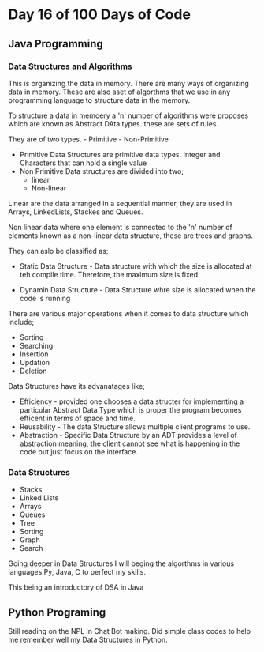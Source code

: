 # Day 16 of 100 Days of Code 

## Java Programming 

### Data Structures and Algorithms

This is organizing the data in memory. There are many ways of organizing data in memory.
These are also aset of algorthms that we use in any programming language to structure data in the memory.

To structure a data in memoery a 'n' number of algorithms were proposes which are known as Abstract DAta types. these are sets of rules.

They are of two types.
    - Primitive 
    - Non-Primitive

- Primitive Data Structures are primitive data types. Integer and Characters that can hold a single value
- Non Primitive Data structures are divided into two;
     - linear 
     - Non-linear


Linear are the data arranged in a sequential manner, they are used in Arrays, LinkedLists, Stackes and Queues.

Non linear data where one element is connected to the 'n' number of elements known as a non-linear data structure, these are trees and graphs.

They can aslo be classified as;
- Static Data Structure - Data structure with which the size is allocated at teh compile time. Therefore, the maximum size is fixed.

- Dynamin Data Structure - Data Structure whre size is allocated when the code is running

There are various major operations when it comes to data structure which include;
  - Sorting 
  - Searching 
  - Insertion
  - Updation 
  - Deletion 


Data Structures have its advanatages like;
 - Efficiency - provided one chooses a data structer for implementing a particular Abstract Data Type which is proper the program becomes efficent in terms of space and time.
 - Reusability - The data Structure allows multiple client programs to use.
 - Abstraction - Specific Data Structure by an ADT provides a level of abstraction meaning, the client cannot see what is happening in the code but just focus on the interface.


 ### Data Structures
 - Stacks 
 - Linked Lists 
 - Arrays 
 - Queues
 - Tree
 - Sorting 
 - Graph
 - Search


Going deeper in Data Structures I will beging the algorthms in various languages Py, Java, C to perfect my skills.

This being an introductory of DSA in Java

## Python Programing 

Still reading on the NPL in Chat Bot making. Did simple class codes to help me remember well my Data Structures in Python. 



